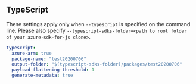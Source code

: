 ## TypeScript

These settings apply only when `--typescript` is specified on the command line.
Please also specify `--typescript-sdks-folder=<path to root folder of your azure-sdk-for-js clone>`.

```yaml $(typescript)
typescript:
  azure-arm: true
  package-name: "test20200706"
  output-folder: "$(typescript-sdks-folder)/packages/test20200706"
  payload-flattening-threshold: 1
  generate-metadata: true
```
